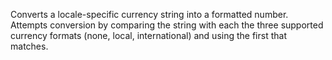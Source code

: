 Converts a locale-specific currency string into a formatted
        number. Attempts conversion by comparing the string with each
        the three supported currency formats (none, local,
        international) and using the first that matches.